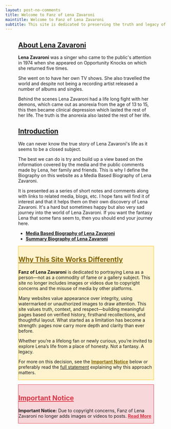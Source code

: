 ```yaml
---
layout: post-no-comments
title: Welcome to Fanz of Lena Zavaroni
maintitle: Welcome to Fanz of Lena Zavaroni
subtitle: This site is dedicated to preserving the truth and legacy of Lena Zavaroni — not as a product of fame, but as a person who mattered.
---
```


<figure class="fig3">
<div class="CardLayout">
<div class="CardItem">
<h2 id="infobox1" class="infobox"><a href="#infobox1">About Lena Zavaroni</a></h2>
<div class="CardItem split">
<p><strong>Lena Zavaroni</strong> was a singer who came to the public's attention in 1974 when she appeared on Opportunity Knocks on which she returned five times.</p>
<p>She went on to have her own TV shows. She also travelled the world and despite not being a recording artist released a number of albums and singles.</p>
<p>Behind the scenes Lena Zavaroni had a life long fight with her demons, which came out as anorexia from the age of 13 to 15, this then became clinical depression which lasted the rest of her life. The truth is the anorexia also lasted the rest of her life.</p>
</div></div></div>
</figure>

<figure class="fig3">
<div class="CardLayout">
<div class="CardItem">
<h2 id="infobox2" class="infobox"><a href="#infobox2">Introduction</a></h2>
<div class="CardItem split">
<p>We can never know the true story of Lena Zavaroni's life as it seems to be a closed subject.</p>
<p>The best we can do is try and build up a view based on the information covered by the media and the public comments made by Lena, her family and friends. This is why I define the Biography on this website as a Media Based Biography of Lena Zavaroni.</p>
<p>It is presented as a series of short notes and comments along with links to related media, blogs, etc. I hope fans will find it of interest and that it helps them on their own discovery of Lena Zavaroni. It's a hard but sometimes happy but also very sad journey into the world of Lena Zavaroni. If you want the fantasy Lena that some fans seem to, then you should end your journey here.</p>
<ul>
<li><a href="/1963-11-04-lena-zavaroni"><strong>Media Based Biography of Lena Zavaroni</strong></a></li>
<li><a href="1963-11-04-summary-biography-of-lena-zavaroni/"><strong> Summary Biography of Lena Zavaroni</strong></a></li>
</ul>
</div></div></div>
</figure>

<figure class="fig3">
<div class="CardLayout" style="background: #fff3cd; border: 1px solid #ffc107;">
<div class="CardItem">
<h2 id="infobox3" class="infobox"><a href="#infobox3" style="color: #856404; font-weight: bold;">Why This Site Works Differently</a></h2>
<div class="CardItem yellow-split">
<p><strong>Fanz of Lena Zavaroni</strong> is dedicated to portraying Lena as a person—not as a commodity of fame or a gallery subject. This site no longer includes images or videos due to copyright concerns and the misuse of media by other platforms.</p>
<p>Many websites value appearance over integrity, using watermarked or unauthorized images to draw attention. This site values truth, context, and respect—building meaningful pages based on verified history, firsthand recollections, and thoughtful layout. What started as a limitation has become a strength: pages now carry more depth and clarity than ever before.</p>
<p>Whether you’re a lifelong fan or newly curious, you’re invited to explore Lena’s life from a place of honesty. Not a fantasy. A legacy.</p>
<p>For more on this decision, see the <a href="#infobox4" style="color: #856404; font-weight: bold;">Important Notice</a> below or preferably read the <a href="/2025-05-02-announcement" class="external-link">full statement</a> explaining why this approach matters.</p>
</div></div></div>
</figure>

<figure class="fig3">
<div class="CardLayout" style="background: #f8d7da; border: 1px solid #dc3545;">
<div class="CardItem">
<h2 id="infobox4" class="infobox"><a href="#infobox4" style="color: #dc3545; font-weight: bold;">Important Notice</a></h2>
<div class="CardItem red-split">
<p><strong>Important Notice:</strong> Due to copyright concerns, Fanz of Lena Zavaroni no longer adds images or videos to posts. <a href="/2025-05-02-announcement" style="color: #dc3545; font-weight: bold;">Read More</a></p>
</div></div></div>
</figure>
